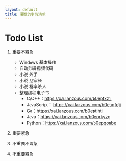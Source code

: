 ```yaml
---
layout: default
title: 要做的事情清单
---
```


# Todo List 
1. 重要不紧急
	* Windows 基本操作
	* 自动剪辑视频代码  
	* 小说 杀手
	* 小说 见家长
	* 小说 概率杀人
	* 整理编程电子书
		- C/C++：https://xai.lanzous.com/b0eptxz1i
		- JavaScript： https://xai.lanzous.com/b0epqfdji
		- Go：https://xai.lanzous.com/b0eptihti
		- Java：https://xai.lanzous.com/b0eprkyzg
		- Python：https://xai.lanzous.com/b0epqonbe

2. 重要紧急

3. 不重要不紧急

4. 不重要紧急
